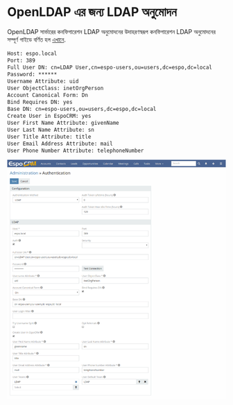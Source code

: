 # OpenLDAP এর জন্য LDAP অনুমোদন

OpenLDAP সার্ভারের কনফিগারেশন LDAP অনুমোদনের উদাহরণস্বরূপ কনফিগারেশন LDAP অনুমোদনের সম্পূর্ণ গাইডে বর্ণিত হল [এখানে](ldap-authorization.md).

```
Host: espo.local
Port: 389
Full User DN: cn=LDAP User,cn=espo-users,ou=users,dc=espo,dc=local
Password: ******
Username Attribute: uid
User ObjectClass: inetOrgPerson
Account Canonical Form: Dn
Bind Requires DN: yes
Base DN: cn=espo-users,ou=users,dc=espo,dc=local
Create User in EspoCRM: yes
User First Name Attribute: givenName
User Last Name Attribute: sn
User Title Attribute: title
User Email Address Attribute: mail
User Phone Number Attribute: telephoneNumber
```

![1](https://raw.githubusercontent.com/espocrm/documentation/master/docs/_static/images/administration/ldap-authorization/ldap-configuration-for-openldap.png)
